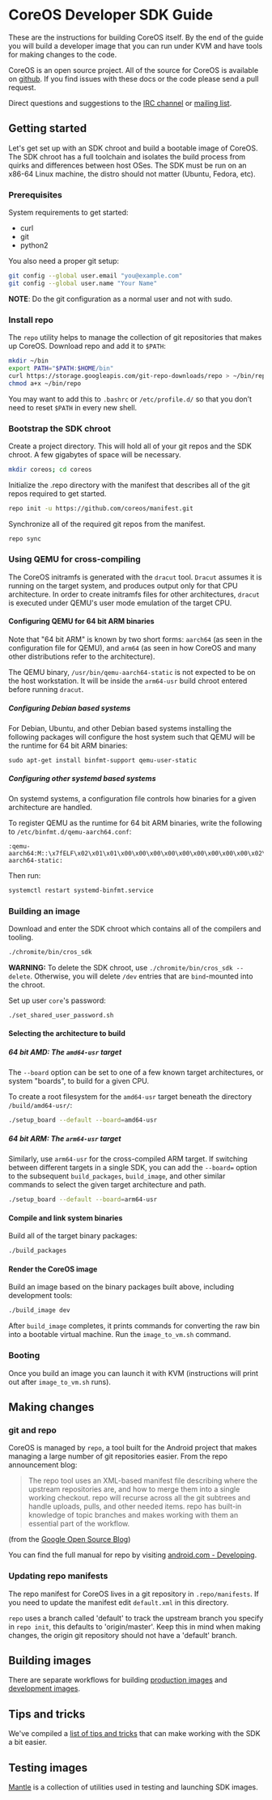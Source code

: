 # CoreOS Developer SDK Guide

These are the instructions for building CoreOS itself. By the end of the guide you will build a developer image that you can run under KVM and have tools for making changes to the code.

CoreOS is an open source project. All of the source for CoreOS is available on [github][github-coreos]. If you find issues with these docs or the code please send a pull request.

Direct questions and suggestions to the [IRC channel][irc] or [mailing list][coreos-dev].

## Getting started

Let's get set up with an SDK chroot and build a bootable image of CoreOS. The SDK chroot has a full toolchain and isolates the build process from quirks and differences between host OSes. The SDK must be run on an x86-64 Linux machine, the distro should not matter (Ubuntu, Fedora, etc).

### Prerequisites

System requirements to get started:

* curl
* git
* python2

You also need a proper git setup:

```sh
git config --global user.email "you@example.com"
git config --global user.name "Your Name"
```

**NOTE**: Do the git configuration as a normal user and not with sudo.

### Install repo

The `repo` utility helps to manage the collection of git repositories that makes up CoreOS. Download repo and add it to `$PATH`:

```sh
mkdir ~/bin
export PATH="$PATH:$HOME/bin"
curl https://storage.googleapis.com/git-repo-downloads/repo > ~/bin/repo
chmod a+x ~/bin/repo
```

You may want to add this to `.bashrc` or `/etc/profile.d/` so that you don’t need to reset `$PATH` in every new shell.

### Bootstrap the SDK chroot

Create a project directory. This will hold all of your git repos and the SDK chroot. A few gigabytes of space will be necessary.

```sh
mkdir coreos; cd coreos
```

Initialize the .repo directory with the manifest that describes all of the git repos required to get started.

```sh
repo init -u https://github.com/coreos/manifest.git
```

Synchronize all of the required git repos from the manifest.

```sh
repo sync
```

### Using QEMU for cross-compiling

The CoreOS initramfs is generated with the `dracut` tool. `Dracut` assumes it is running on the target system, and produces output only for that CPU architecture. In order to create initramfs files for other architectures, `dracut` is executed under QEMU's user mode emulation of the target CPU.

#### Configuring QEMU for 64 bit ARM binaries

Note that "64 bit ARM" is known by two short forms: `aarch64` (as seen in the configuration file for QEMU), and `arm64` (as seen in how CoreOS and many other distributions refer to the architecture).

The QEMU binary, `/usr/bin/qemu-aarch64-static` is not expected to be on the host workstation. It will be inside the `arm64-usr` build chroot entered before running `dracut`.

##### Configuring Debian based systems

For Debian, Ubuntu, and other Debian based systems installing the following packages will configure the host system such that QEMU will be the runtime for 64 bit ARM binaries:

    sudo apt-get install binfmt-support qemu-user-static

##### Configuring other systemd based systems

On systemd systems, a configuration file controls how binaries for a given architecture are handled.

To register QEMU as the runtime for 64 bit ARM binaries, write the following to `/etc/binfmt.d/qemu-aarch64.conf`:

```
:qemu-aarch64:M::\x7fELF\x02\x01\x01\x00\x00\x00\x00\x00\x00\x00\x00\x00\x02\x00\xb7:\xff\xff\xff\xff\xff\xff\xff\x00\xff\xff\xff\xff\xff\xff\xff\xff\xfe\xff\xff:/usr/bin/qemu-aarch64-static:
```

Then run:

```sh
systemctl restart systemd-binfmt.service
```

### Building an image

Download and enter the SDK chroot which contains all of the compilers and tooling.

```sh
./chromite/bin/cros_sdk
```

**WARNING:** To delete the SDK chroot, use `./chromite/bin/cros_sdk --delete`. Otherwise, you will delete `/dev` entries that are `bind`-mounted into the chroot.

Set up user `core`'s password:

```sh
./set_shared_user_password.sh
```

#### Selecting the architecture to build

##### 64 bit AMD: The `amd64-usr` target

The `--board` option can be set to one of a few known target architectures, or system "boards", to build for a given CPU.

To create a root filesystem for the `amd64-usr` target beneath the directory `/build/amd64-usr/`:

```sh
./setup_board --default --board=amd64-usr
```

##### 64 bit ARM: The `arm64-usr` target

Similarly, use `arm64-usr` for the cross-compiled ARM target. If switching between different targets in a single SDK, you can add the `--board=` option to the subsequent `build_packages`, `build_image`, and other similar commands to select the given target architecture and path.

```sh
./setup_board --default --board=arm64-usr
```

#### Compile and link system binaries

Build all of the target binary packages:

```sh
./build_packages
```

#### Render the CoreOS image

Build an image based on the binary packages built above, including development tools:

```sh
./build_image dev
```

After `build_image` completes, it prints commands for converting the raw bin into a bootable virtual machine. Run the `image_to_vm.sh` command.

### Booting

Once you build an image you can launch it with KVM (instructions will print out after `image_to_vm.sh` runs).

## Making changes

### git and repo

CoreOS is managed by `repo`, a tool built for the Android project that makes managing a large number of git repositories easier. From the repo announcement blog:

> The repo tool uses an XML-based manifest file describing where the upstream
> repositories are, and how to merge them into a single working checkout. repo
> will recurse across all the git subtrees and handle uploads, pulls, and other
> needed items. repo has built-in knowledge of topic branches and makes working
> with them an essential part of the workflow.

(from the [Google Open Source Blog][repo-blog])

You can find the full manual for repo by visiting [android.com - Developing][android-repo-git].

### Updating repo manifests

The repo manifest for CoreOS lives in a git repository in
`.repo/manifests`. If you need to update the manifest edit `default.xml`
in this directory.

`repo` uses a branch called 'default' to track the upstream branch you
specify in `repo init`, this defaults to 'origin/master'. Keep this in
mind when making changes, the origin git repository should not have a
'default' branch.

## Building images

There are separate workflows for building [production images][prodimages] and [development images][devimages].

## Tips and tricks

We've compiled a [list of tips and tricks][sdktips] that can make working with the SDK a bit easier.

## Testing images

[Mantle][mantle] is a collection of utilities used in testing and launching SDK images.


[android-repo-git]: https://source.android.com/source/developing.html
[coreos-dev]: https://groups.google.com/forum/#!forum/coreos-dev
[devimages]: sdk-building-development-images.md
[github-coreos]: https://github.com/coreos/
[irc]: irc://irc.freenode.org:6667/#coreos
[mantle]: sdk-testing-with-mantle.md
[prodimages]: sdk-building-production-images.md
[repo-blog]: http://google-opensource.blogspot.com/2008/11/gerrit-and-repo-android-source.html
[sdktips]: sdk-tips-and-tricks.md
